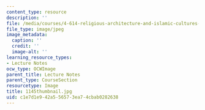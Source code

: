 ```yaml
---
content_type: resource
description: ''
file: /media/courses/4-614-religious-architecture-and-islamic-cultures-fall-2002/c1e7d1e942a556573ea74cbab0282638_1145thumbnail.jpg
file_type: image/jpeg
image_metadata:
  caption: ''
  credit: ''
  image-alt: ''
learning_resource_types:
- Lecture Notes
ocw_type: OCWImage
parent_title: Lecture Notes
parent_type: CourseSection
resourcetype: Image
title: 1145thumbnail.jpg
uid: c1e7d1e9-42a5-5657-3ea7-4cbab0282638
---
```

